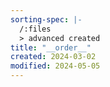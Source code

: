 ```yaml
---
sorting-spec: |-
  /:files
  > advanced created
title: "__order__"
created: 2024-03-02
modified: 2024-05-05
---
```

